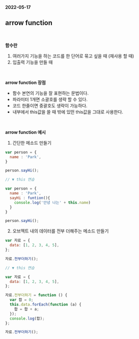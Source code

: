 **2022-05-17**

<h2> arrow function </h2>

<br>

**함수란**

1. 여러가지 기능을 하는 코드를 한 단어로 묶고 싶을 때 (재사용 할 때)
2. 입출력 기능을 만들 때

<br>

**arrow function 장점**

- 함수 본연의 기능을 잘 표현하는 문법이다.
- 파라미터 1개면 소괄호를 생략 할 수 있다.
- 코드 한줄이면 중괄호도 생략이 가능하다.
- 내부에서 this값을 쓸 때 밖에 있떤 this값을 그대로 사용한다.

<br>

**arrow function 예시**

1. 간단한 메소드 만들기

```js
var person = {
  name : 'Park',
}

person.sayHi();

// ▼ this 연습

var person = {
  name : 'Park',
  sayHi : funtion(){
    console.log('안녕 나는' + this.name)
  }
}

person.sayHi();
```

2. 오브젝트 내의 데이터를 전부 더해주는 메소드 만들기

```js
var 자료 = {
  data: [1, 2, 3, 4, 5],
};

자료.전부더하기();

// ▼ this 연습

var 자료 = {
  data: [1, 2, 3, 4, 5],
};

자료.전부더하기 = function () {
  var 합 = 0;
  this.data.forEach(function (a) {
    합 = 합 + a;
  });
  console.log(합);
};

자료.전부더하기();
```
